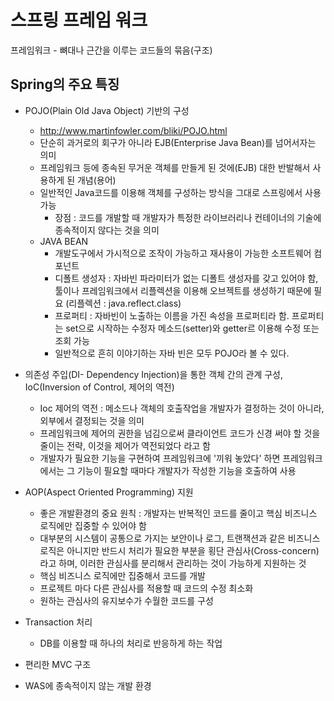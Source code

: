 # 스프링 프레임 워크

프레임워크 - 뼈대나 근간을 이루는 코드들의 묶음(구조)

## Spring의 주요 특징

- POJO(Plain Old Java Object) 기반의 구성
    - http://www.martinfowler.com/bliki/POJO.html
    - 단순히 과거로의 회구가 아니라 EJB(Enterprise Java Bean)를 넘어서자는 의미
    - 프레임워크 등에 종속된 무거운 객체를 만들게 된 것에(EJB) 대한 반발해서 사용하게 된 개념(용어)
    - 일반적인 Java코드를 이용해 객체를 구성하는 방식을 그대로 스프링에서 사용 가능
        - 장점 : 코드를 개발할 때 개발자가 특정한 라이브러리나 컨테이너의 기술에 종속적이지 않다는 것을 의미
    - JAVA BEAN
        - 개발도구에서 가시적으로 조작이 가능하고 재사용이 가능한 소프트웨어 컴포넌트
        - 디폴트 생성자 : 자바빈 파라미터가 없는 디폴트 생성자를 갖고 있어야 함, 툴이나 프레임워크에서 리플렉션을 이용해 오브젝트를 생성하기 때문에 필요 (리플렉션 : java.reflect.class)
        - 프로퍼티 : 자바빈이 노출하는 이름을 가진 속성을 프로퍼티라 함. 프로퍼티는 set으로 시작하는 수정자 메소드(setter)와 getter르 이용해 수정 또는 조회 가능
        - 일반적으로 흔히 이야기하는 자바 빈은 모두 POJO라 볼 수 있다.
    
- 의존성 주입(DI- Dependency Injection)을 통한 객체 간의 관계 구성, IoC(Inversion of Control, 제어의 역전)
    - Ioc 제어의 역전 : 메소드나 객체의 호출작업을 개발자가 결정하는 것이 아니라, 외부에서 결정되는 것을 의미
    - 프레임워크에 제어의 권한을 넘김으로써 클라이언트 코드가 신경 써야 할 것을 줄이는 전략, 이것을 제어가 역전되었다 라고 함
    - 개발자가 필요한 기능을 구현하여 프레임워크에 '끼워 놓았다' 하면 프레임워크에서는 그 기능이 필요할 때마다 개발자가 작성한 기능을 호출하여 사용


- AOP(Aspect Oriented Programming) 지원
    - 좋은 개발환경의 중요 원칙 : 개발자는 반복적인 코드를 줄이고 핵심 비즈니스 로직에만 집중할 수 있어야 함
    - 대부분의 시스템이 공통으로 가지는 보안이나 로그, 트랜잭션과 같은 비즈니스 로직은 아니지만 반드시 처리가 필요한 부분을 횡단 관심사(Cross-concern)라고 하며, 이러한 관심사를 분리해서 관리하는 것이 가능하게 지원하는 것
    - 핵심 비즈니스 로직에만 집중해서 코드를 개발
    - 프로젝트 마다 다른 관심사를 적용할 때 코드의 수정 최소화
    - 원하는 관심사의 유지보수가 수월한 코드를 구성

- Transaction 처리
    - DB를 이용할 때 하나의 처리로 반응하게 하는 작업

- 편리한 MVC 구조

- WAS에 종속적이지 않는 개발 환경

